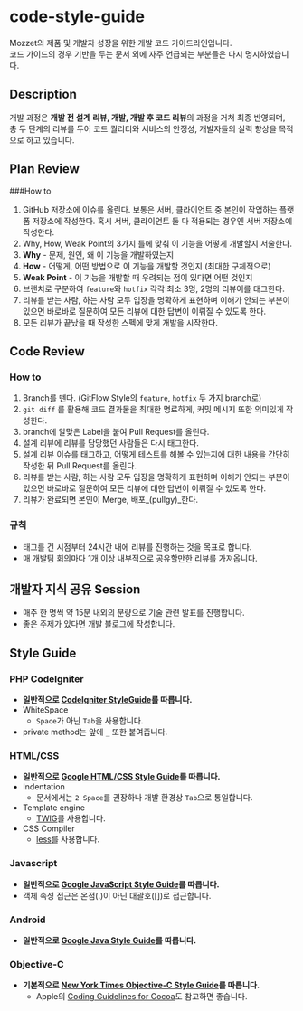 # code-style-guide
Mozzet의 제품 및 개발자 성장을 위한 개발 코드 가이드라인입니다.  
코드 가이드의 경우 기반을 두는 문서 외에 자주 언급되는 부분들은 다시 명시하였습니다.  

## Description
개발 과정은 **개발 전 설계 리뷰, 개발, 개발 후 코드 리뷰**의 과정을 거쳐 최종 반영되며, 총 두 단계의 리뷰를 두어 코드 퀄리티와 서비스의 안정성, 개발자들의 실력 향상을 목적으로 하고 있습니다.

## Plan Review
###How to
1. GitHub 저장소에 이슈를 올린다. 보통은 서버, 클라이언트 중 본인이 작업하는 플랫폼 저장소에 작성한다. 혹시 서버, 클라이언트 둘 다 적용되는 경우엔 서버 저장소에 작성한다.
2. Why, How, Weak Point의 3가지 틀에 맞춰 이 기능을 어떻게 개발할지 서술한다.
  1. **Why** - 문제, 원인, 왜 이 기능을 개발하였는지
  2. **How** - 어떻게, 어떤 방법으로 이 기능을 개발할 것인지 (최대한 구체적으로)
  3. **Weak Point** - 이 기능을 개발할 때 우려되는 점이 있다면 어떤 것인지
3. 브랜치로 구분하여 `feature`와 `hotfix` 각각 최소 3명, 2명의 리뷰어를 태그한다.
4. 리뷰를 받는 사람, 하는 사람 모두 입장을 명확하게 표현하며 이해가 안되는 부분이 있으면 바로바로 질문하여 모든 리뷰에 대한 답변이 이뤄질 수 있도록 한다.
5. 모든 리뷰가 끝났을 때 작성한 스펙에 맞게 개발을 시작한다.



## Code Review
### How to
1. Branch를 뗀다. (GitFlow Style의 `feature`, `hotfix` 두 가지 branch로)
3. `git diff` 를 활용해 코드 결과물을 최대한 명료하게, 커밋 메시지 또한 의미있게 작성한다.
4. branch에 알맞은 Label을 붙여 Pull Request를 올린다. 
5. 설계 리뷰에 리뷰를 담당했던 사람들은 다시 태그한다.
6. 설계 리뷰 이슈를 태그하고, 어떻게 테스트를 해볼 수 있는지에 대한 내용을 간단히 작성한 뒤 Pull Request를 올린다.
7. 리뷰를 받는 사람, 하는 사람 모두 입장을 명확하게 표현하며 이해가 안되는 부분이 있으면 바로바로 질문하여 모든 리뷰에 대한 답변이 이뤄질 수 있도록 한다.
8. 리뷰가 완료되면 본인이 Merge, 배포_(pullgy)_한다.

### 규칙
* 태그를 건 시점부터 24시간 내에 리뷰를 진행하는 것을 목표로 합니다.
* 매 개발팀 회의마다 1개 이상 내부적으로 공유할만한 리뷰를 가져옵니다.

## 개발자 지식 공유 Session
* 매주 한 명씩 약 15분 내외의 분량으로 기술 관련 발표를 진행합니다.
* 좋은 주제가 있다면 개발 블로그에 작성합니다.

## Style Guide

### PHP CodeIgniter
* **일반적으로 [CodeIgniter StyleGuide](https://ellislab.com/codeigniter/user-guide/general/styleguide.html)를 따릅니다.**
* WhiteSpace
	* `Space`가 아닌 `Tab`을 사용합니다.
* private method는 앞에 `_` 또한 붙여줍니다.

### HTML/CSS
* **일반적으로 [Google HTML/CSS Style Guide](http://google.github.io/styleguide/htmlcssguide.xml)를 따릅니다.**
* Indentation
	* 문서에서는 `2 Space`를 권장하나 개발 환경상 `Tab`으로 통일합니다.
* Template engine
	* [TWIG](http://twig.sensiolabs.org/)를 사용합니다.
* CSS Compiler
	* [less](http://lesscss.org/)를 사용합니다.

### Javascript
* **일반적으로 [Google JavaScript Style Guide](http://google.github.io/styleguide/javascriptguide.xml)를 따릅니다.**
* 객체 속성 접근은 온점(.)이 아닌 대괄호([])로 접근합니다.

### Android
* **일반적으로 [Google Java Style Guide](http://google.github.io/styleguide/javaguide.html)를 따릅니다.**

### Objective-C
* **기본적으로 [New York Times Objective-C Style Guide](https://github.com/NYTimes/objective-c-style-guide)를 따릅니다.**
	* Apple의 [Coding Guidelines for Cocoa](https://developer.apple.com/library/mac/documentation/Cocoa/Conceptual/CodingGuidelines/CodingGuidelines.html#//apple_ref/doc/uid/10000146-SW1)도 참고하면 좋습니다.